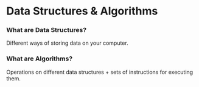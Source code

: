 # Data Structures & Algorithms

### What are Data Structures?

Different ways of storing data on your computer.

### What are Algorithms?

Operations on different data structures + sets of instructions for executing them.

